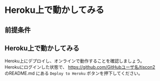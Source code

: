 # Heroku上で動かしてみる

## 前提条件

## Heroku上で動かしてみる

Heroku上にデプロイし、オンラインで動作することを確認しましょう。
Herokuにログインした状態で、 https://github.com/GitHubユーザ名/tiscon2 のREADME.md にある `Deploy to Heroku` ボタンを押下してください。
